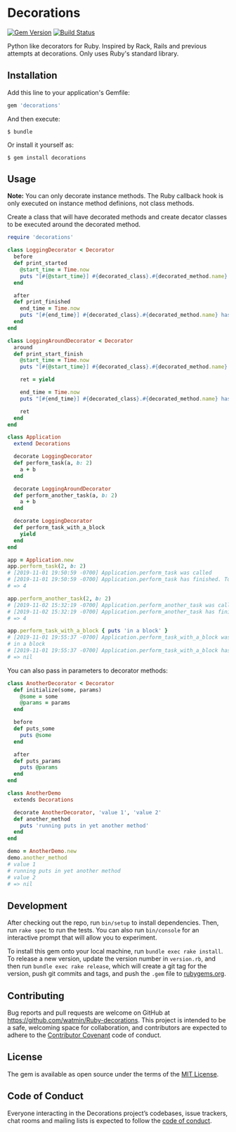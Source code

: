 # Decorations

[![Gem Version](https://badge.fury.io/rb/decorations.svg)](https://badge.fury.io/rb/decorations)
[![Build Status](https://travis-ci.org/watmin/Ruby-decorations.svg?branch=master)](https://travis-ci.org/watmin/Ruby-decorations)

Python like decorators for Ruby. Inspired by Rack, Rails and previous attempts at decorations. Only uses Ruby's standard library.

## Installation

Add this line to your application's Gemfile:

```ruby
gem 'decorations'
```

And then execute:

    $ bundle

Or install it yourself as:

    $ gem install decorations

## Usage

**Note:** You can only decorate instance methods. The Ruby callback hook is only executed on instance method definions, not class methods.

Create a class that will have decorated methods and create decator classes to be executed around the decorated method.

```ruby
require 'decorations'

class LoggingDecorator < Decorator
  before
  def print_started
    @start_time = Time.now
    puts "[#{@start_time}] #{decorated_class}.#{decorated_method.name} was called"
  end

  after
  def print_finished
    end_time = Time.now
    puts "[#{end_time}] #{decorated_class}.#{decorated_method.name} has finished. Took #{end_time - @start_time} seconds"
  end
end

class LoggingAroundDecorator < Decorator
  around
  def print_start_finish
    @start_time = Time.now
    puts "[#{@start_time}] #{decorated_class}.#{decorated_method.name} was called"

    ret = yield

    end_time = Time.now
    puts "[#{end_time}] #{decorated_class}.#{decorated_method.name} has finished. Took #{end_time - @start_time} seconds"

    ret
  end
end

class Application
  extend Decorations

  decorate LoggingDecorator
  def perform_task(a, b: 2)
    a + b
  end

  decorate LoggingAroundDecorator
  def perform_another_task(a, b: 2)
    a + b
  end

  decorate LoggingDecorator
  def perform_task_with_a_block
    yield
  end
end

app = Application.new
app.perform_task(2, b: 2)
# [2019-11-01 19:50:59 -0700] Application.perform_task was called
# [2019-11-01 19:50:59 -0700] Application.perform_task has finished. Took 3.51e-05 seconds
# => 4

app.perform_another_task(2, b: 2)
# [2019-11-02 15:32:19 -0700] Application.perform_another_task was called
# [2019-11-02 15:32:19 -0700] Application.perform_another_task has finished. Took 3.04e-05 seconds
# => 4

app.perform_task_with_a_block { puts 'in a block' }
# [2019-11-01 19:55:37 -0700] Application.perform_task_with_a_block was called
# in a block
# [2019-11-01 19:55:37 -0700] Application.perform_task_with_a_block has finished. Took 5.32e-05 seconds
# => nil
```

You can also pass in parameters to decorator methods:

```ruby
class AnotherDecorator < Decorator
  def initialize(some, params)
    @some = some
    @params = params
  end

  before
  def puts_some
    puts @some
  end

  after
  def puts_params
    puts @params
  end
end

class AnotherDemo
  extends Decorations

  decorate AnotherDecorator, 'value 1', 'value 2'
  def another_method
    puts 'running puts in yet another method'
  end
end

demo = AnotherDemo.new
demo.another_method
# value 1
# running puts in yet another method
# value 2
# => nil
```

## Development

After checking out the repo, run `bin/setup` to install dependencies. Then, run `rake spec` to run the tests. You can also run `bin/console` for an interactive prompt that will allow you to experiment.

To install this gem onto your local machine, run `bundle exec rake install`. To release a new version, update the version number in `version.rb`, and then run `bundle exec rake release`, which will create a git tag for the version, push git commits and tags, and push the `.gem` file to [rubygems.org](https://rubygems.org).

## Contributing

Bug reports and pull requests are welcome on GitHub at https://github.com/watmin/Ruby-decorations. This project is intended to be a safe, welcoming space for collaboration, and contributors are expected to adhere to the [Contributor Covenant](http://contributor-covenant.org) code of conduct.

## License

The gem is available as open source under the terms of the [MIT License](https://opensource.org/licenses/MIT).

## Code of Conduct

Everyone interacting in the Decorations project’s codebases, issue trackers, chat rooms and mailing lists is expected to follow the [code of conduct](https://github.com/watmin/Ruby-decorations/blob/master/CODE_OF_CONDUCT.md).
